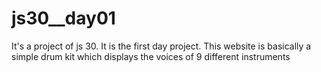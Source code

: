 # js30__day01
It's a project of js 30.
It is the first day project.
This website is basically a simple drum kit which displays the voices of 9 different instruments
